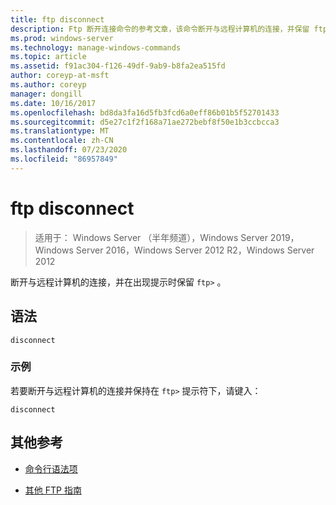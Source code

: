 ```yaml
---
title: ftp disconnect
description: Ftp 断开连接命令的参考文章，该命令断开与远程计算机的连接，并保留 ftp 提示符。
ms.prod: windows-server
ms.technology: manage-windows-commands
ms.topic: article
ms.assetid: f91ac304-f126-49df-9ab9-b8fa2ea515fd
author: coreyp-at-msft
ms.author: coreyp
manager: dongill
ms.date: 10/16/2017
ms.openlocfilehash: bd8da3fa16d5fb3fcd6a0eff86b01b5f52701433
ms.sourcegitcommit: d5e27c1f2f168a71ae272bebf8f50e1b3ccbcca3
ms.translationtype: MT
ms.contentlocale: zh-CN
ms.lasthandoff: 07/23/2020
ms.locfileid: "86957849"
---
```

# <a name="ftp-disconnect"></a>ftp disconnect

> 适用于： Windows Server （半年频道），Windows Server 2019，Windows Server 2016，Windows Server 2012 R2，Windows Server 2012

断开与远程计算机的连接，并在出现提示时保留 `ftp>` 。

## <a name="syntax"></a>语法

```
disconnect
```

### <a name="examples"></a>示例

若要断开与远程计算机的连接并保持在 `ftp>` 提示符下，请键入：

```
disconnect
```

## <a name="additional-references"></a>其他参考

- [命令行语法项](command-line-syntax-key.md)

- [其他 FTP 指南](/previous-versions/orphan-topics/ws.10/cc756013(v=ws.10))

